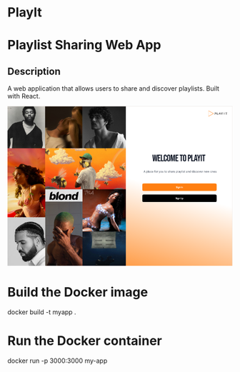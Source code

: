 # PlayIt

# Playlist Sharing Web App

## Description
A web application that allows users to share and discover playlists. Built with React.

![alt text](frontend/public/assets/images/image.png)



# Build the Docker image
docker build -t myapp .


# Run the Docker container
docker run -p 3000:3000 my-app